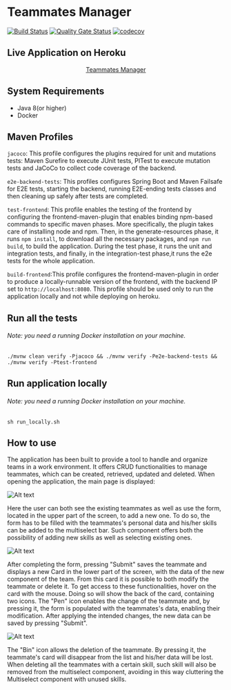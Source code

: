 # Teammates Manager
[![Build Status](https://travis-ci.com/stefff94/teammates-manager.svg?branch=master)](https://travis-ci.com/stefff94/teammates-manager)
[![Quality Gate Status](https://sonarcloud.io/api/project_badges/measure?project=it.polste.attsw%3Ateammates-manager&metric=alert_status)](https://sonarcloud.io/dashboard?id=it.polste.attsw%3Ateammates-manager)
[![codecov](https://codecov.io/gh/stefff94/teammates-manager/branch/master/graph/badge.svg)](https://codecov.io/gh/stefff94/teammates-manager)

## Live Application on Heroku
<p align="center">
          <a href="https://teammates-manager.herokuapp.com">Teammates Manager</a>
</p>

## System Requirements
- Java 8(or higher)
- Docker

## Maven Profiles
` jacoco `: This profile configures the plugins required for unit and mutations tests: Maven Surefire to execute JUnit tests, PITest to execute mutation tests and JaCoCo to collect code coverage of the backend. 

` e2e-backend-tests `: This profiles configures Spring Boot and Maven Failsafe for E2E tests, starting the backend, running E2E-ending tests classes and then cleaning up safely after tests are completed.  

` test-frontend `: This profile enables the testing of the frontend by configuring the frontend-maven-plugin that enables binding npm-based commands to specific maven phases. More specifically, the plugin takes care of installing node and npm. Then, in the generate-resources phase, it runs `npm install`, to download all the necessary packages, and `npm run build`, to build the application. During the test phase, it runs the unit and integration tests, and finally, in the integration-test phase,it runs the e2e tests for the whole application. 

` build-frontend `:This profile configures the frontend-maven-plugin in order to produce a locally-runnable version of the frontend, with the backend IP set to `http://localhost:8080`. This profile should be used only to run the application locally and not while deploying on heroku.  

## Run all the tests
###### Note: you need a running Docker installation on your machine.
```
./mvnw clean verify -Pjacoco && ./mvnw verify -Pe2e-backend-tests && ./mvnw verify -Ptest-frontend
``` 

## Run application locally
###### Note: you need a running Docker installation on your machine.
```
sh run_locally.sh
``` 


## How to use
The application has been built to provide a tool to handle and organize teams in a work environment.
It offers CRUD functionalities to manage teammates, which can be created, retrieved, updated and deleted.
When opening the application, the main page is displayed:

![Alt text](https://i.ibb.co/Vj2Dc4F/home.png "Home")

Here the user can both see the existing teammates as well as use the form, located in the upper part of the screen,
to add a new one. To do so, the form has to be filled with the teammates's personal data and his/her skills can be
added to the multiselect bar. Such component offers both the possibility of adding new skills as well as selecting 
existing ones.

![Alt text](https://i.ibb.co/4RVdGD4/insert-teammate.png "Insert new teammate")

After completing the form, pressing "Submit" saves the teammate and displays a new Card in the lower part of the screen,
with the data of the new component of the team. 
From this card it is possible to both modify the teammate or delete it.
To get access to these functionalities, hover on the card with the mouse. Doing so will show the back of the card,
containing two icons. 
The "Pen" icon enables the change of the teammate and, by pressing it, the form is populated with the teammates's data,
enabling their modification. After applying the intended changes, the new data can be saved by pressing "Submit".

![Alt text](https://i.ibb.co/nq254NQ/teammate-list.png "Teammate list")

The "Bin" icon allows the deletion of the teammate. By pressing it, the teammate's card will disappear from the list 
and his/her data will be lost. When deleting all the teammates with a certain skill, such skill will also be removed 
from the multiselect component, avoiding in this way cluttering the Multiselect component with unused skills.
